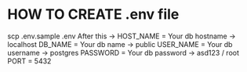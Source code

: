 # HOW TO CREATE .env file
scp .env.sample .env
After this -> 
HOST_NAME = Your db hostname -> localhost
DB_NAME = Your db name -> public
USER_NAME = Your db username -> postgres
PASSWORD = Your db password -> asd123 / root
PORT = 5432